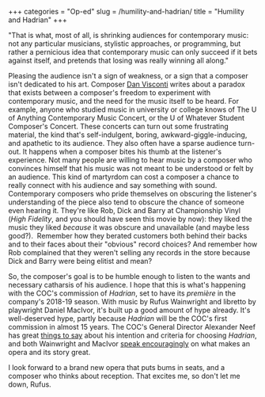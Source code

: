 +++
categories = "Op-ed"
slug = /humility-and-hadrian/
title = "Humility and Hadrian"
+++

"That is what, most of all, is shrinking audiences for contemporary music: not any particular musicians, stylistic approaches, or programming, but rather a pernicious idea that contemporary music can only succeed if it bets against itself, and pretends that losing was really winning all along."

Pleasing the audience isn't a sign of weakness, or a sign that a composer isn't dedicated to his art. Composer [Dan Visconti](http://www.newmusicbox.org/articles/the-audience-is-the-most-important-instrument/) writes about a paradox that exists between a composer's freedom to experiment with contemporary music, and the need for the music itself to be heard. For example, anyone who studied music in university or college knows of The U of Anything Contemporary Music Concert, or the U of Whatever Student Composer's Concert. These concerts can turn out some frustrating material, the kind that's self-indulgent, boring, awkward-giggle-inducing, and apathetic to its audience. They also often have a sparse audience turn-out. It happens when a composer bites his thumb at the listener's experience. Not many people are willing to hear music by a composer who convinces himself that his music was not meant to be understood or felt by an audience. This kind of martyrdom can cost a composer a chance to really connect with his audience and say something with sound.
Contemporary composers who pride themselves on obscuring the listener's understanding of the piece also tend to obscure the chance of someone even hearing it. They're like Rob, Dick and Barry at Championship Vinyl (_High Fidelity_, and you should have seen this movie by now): they liked the music they liked _because_ it was obscure and unavailable (and maybe less good?).  Remember how they berated customers both behind their backs and to their faces about their "obvious" record choices? And remember how Rob complained that they weren't selling any records in the store because Dick and Barry were being elitist and mean?

So, the composer's goal is to be humble enough to listen to the wants and necessary catharsis of his audience. I hope that this is what's happening with the COC's commission of _Hadrian_, set to have its _première_ in the company's 2018-19 season. With music by Rufus Wainwright and libretto by playwright Daniel MacIvor, it's built up a good amount of hype already. It's well-deserved hype, partly because _Hadrian_ will be the COC's first commission in almost 15 years. The COC's General Director Alexander Neef has great [things to say](http://www.cbc.ca/news/arts/rufus-wainwright-daniel-macivor-creating-hadrian-opera-for-coc-1.2447886) about his intention and criteria for choosing _Hadrian_, and both Wainwright and MacIvor [speak encouragingly](http://www.coc.ca/PerformancesAndTickets/Hadrian.aspx#rufus) on what makes an opera and its story great.

I look forward to a brand new opera that puts bums in seats, and a composer who thinks about reception. That excites me, so don't let me down, Rufus.

